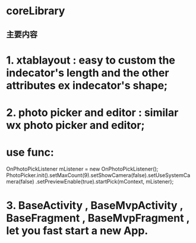 # coreLibrary

## 主要内容
# 1. xtablayout : easy to custom the indecator's length and the other attributes ex indecator's shape;
# 2. photo picker and editor : similar wx photo picker and editor;
# use func:
OnPhotoPickListener mListener = new OnPhotoPickListener();
PhotoPicker.init().setMaxCount(9).setShowCamera(false).setUseSystemCamera(false)
                    .setPreviewEnable(true).startPick(mContext, mListener);
                    
# 3. BaseActivity , BaseMvpActivity , BaseFragment , BaseMvpFragment , let you fast start a new App.
